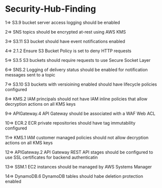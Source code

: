 # Security-Hub-Finding

1=>  S3.9 bucket server access logging should be enabled 

2=>  SNS topics should be encrypted at-rest using AWS KMS 

3=>  S3.11 S3 bucket should have event notifications enabled 

4=>  2.1.2 Ensure S3 Bucket Policy is set to deny HTTP requests 

5=>  S3.5 S3 buckets should require requests to use Secure Socket Layer 

6=>  SNS.2 Logging of delivery status should be enabled for notification messages sent to a topic 

7=>  S3.10 S3 buckets with versioining enabled should have lifecycle policies configured  

8=>  KMS.2 IAM principals should not have IAM inline policies that allow decryption actions on all KMS keys

9=>  APIGateway.4 API Gateway should be associated with a WAF Web ACL  

10=> ECR.2 ECR private repositories should have tag immutability configured

11=> KMS.1 IAM customer managed policies should not allow decryption actions on all KMS keys

12=> APIGateway.2 API Gateway REST API stages should be configured to use SSL certificates for backend authenticatin

13=> SSM.1 EC2 instances should be managed by AWS Systems Manager

14=> DynamoDB.6 DynamoDB tables should habe deletion protection enabled